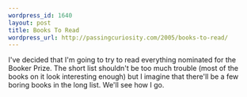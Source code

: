```yaml
--- 
wordpress_id: 1640
layout: post
title: Books To Read
wordpress_url: http://passingcuriosity.com/2005/books-to-read/
---
```

I've decided that I'm going to try to read everything nominated for the Booker Prize. The short list shouldn't be too much trouble (most of the books on it look interesting enough) but I imagine that there'll be a few boring books in the long list. We'll see how I go.

